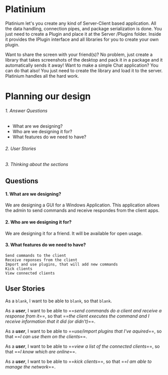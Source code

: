 # Platinium

Platinium let's you create any kind of Server-Client based application. All the data handling, connection pipes, and package serialization is done. You just need to create a Plugin and place it at the Server /Plugins folder. 
Inside it provides the IPlugin interface and all libraries for you to create your own plugin.

Want to share the screen with your friend(s)? No problem, just create a library that takes screenshots of the desktop and pack it in a package and it automatically sends it away!
Want to make a simple Chat application? You can do that also! You just need to create the library and load it to the server. Platinium handles all the hard work.

# Planning our design
###### 1. Answer Questions
- What are we designing?
- Who are we designing it for?
- What features do we need to have?

###### 2. User Stories
###### 3. Thinking about the sections

## Questions
	
####	1. What are we designing?
We are designing a GUI for a Windows Application. This application allows the admin to send commands and receive respondes from the client apps.

####	2. Who are we designing it for?
We are designing it for a friend. It will be available for open usage.

####	3. What features do we need to have?
	Send commands to the client
	Receive reponses from the client
	Import and use plugins, that will add new commands
	Kick clients
	View connected clients
	

## User Stories
As a `blank`, I want to be able to `blank`, so that `blank`.

As a _**user**_, I want to be able to ==_send commands do a client and receive a response from it_==, so that ==_the client executes the command and I receive information that it did (or didn't)_==.

As a _**user**_, I want to be able to ==_use/import plugins that I've aquired_==, so that ==_I can use them on the clients_==.

As a _**user**_, I want to be able to ==_view a list of the connected clients_==, so that ==_I know which are online_==.

As a _**user**_, I want to be able to ==_kick clients_==, so that ==_I am able to manage the network_==.
